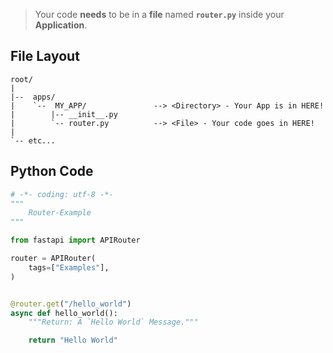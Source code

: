 > Your code **needs** to be in a **file** named **`router.py`** inside your **Application**.

## File **Layout**

``` text
root/
|
|--  apps/
|    `--  MY_APP/               --> <Directory> - Your App is in HERE!
|        |-- __init__.py
|        `-- router.py          --> <File> - Your code goes in HERE!
|
`-- etc...
```

## Python **Code**

``` python title="router.py"
# -*- coding: utf-8 -*-
"""
    Router-Example
"""

from fastapi import APIRouter

router = APIRouter(
    tags=["Examples"],
)


@router.get("/hello_world")
async def hello_world():
    """Return: A `Hello World` Message."""

    return "Hello World"
```